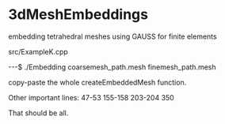 # 3dMeshEmbeddings
embedding tetrahedral meshes using GAUSS for finite elements


src/ExampleK.cpp

---$ ./Embedding coarsemesh_path.mesh finemesh_path.mesh


copy-paste the whole createEmbeddedMesh function.

Other important lines:
47-53
155-158
203-204
350

That should be all.
